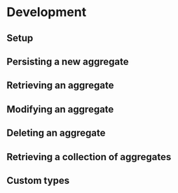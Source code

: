 # Development

## Setup

## Persisting a new aggregate

## Retrieving an aggregate

## Modifying an aggregate

## Deleting an aggregate

## Retrieving a collection of aggregates

## Custom types
